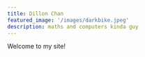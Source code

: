 ```yaml
---
title: Dillon Chan
featured_image: '/images/darkbike.jpeg'
description: maths and computers kinda guy
---
```


Welcome to my site!
